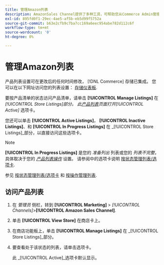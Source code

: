 ```yaml
---
title: 管理Amazon列表
description: AmazonSales Channel提供了多种工具，可帮助您从Commerce Admin管理Amazon列表。
exl-id: 895fd0f1-29ec-4ae5-af5b-eb5d99f5752a
source-git-commit: b63e2cfb9c7ba7cc169a6eec954abe782d112c6f
workflow-type: tm+mt
source-wordcount: '0'
ht-degree: 0%

---
```


# 管理Amazon列表

产品列表设置可在更改后的任何时间修改， [!DNL Commerce] 存储已集成。 您可以在以下网址访问您的列表设置： [存储仪表板](./amazon-store-dashboard.md).

要按产品清单的状态访问产品清单，请单击 **[!UICONTROL Manage Listings]** 在 _[!UICONTROL Store Listings]_部分。 此[_&#x200B;产品列表&#x200B;_](./managing-listings-by-tab.md)页面打开_[!UICONTROL Active]_ 选项卡。

您还可以单击 **[!UICONTROL Active Listings]**， **[!UICONTROL Inactive Listings]**、和 **[!UICONTROL In Progress Listings]** 在 _[!UICONTROL Store Listings]_部分，以直接访问这些选项卡。

>[!NOTE]
>
>**[!UICONTROL In Progress Listings]** 是您的 _准备列出_ 列表或您的 _列表不完整_，具体取决于您的 [_产品列表操作_](./product-listing-actions.md) 设置。 请参阅中的选项卡说明 [按状态管理列表/选项卡](./managing-listings-by-tab.md).

参见 [按状态管理列表/选项卡](./managing-listings-by-tab.md) 和 [按操作管理列表](./managing-listings-by-action.md).

## 访问产品列表

1. 在 _管理员_ 侧栏，转到 **[!UICONTROL Marketing]** > _[!UICONTROL Channels]_>**[!UICONTROL Amazon Sales Channel]**.

1. 单击 **[!UICONTROL View Store]** 在商店卡上。

1. 在商店功能板上，单击 **[!UICONTROL Manage Listings]** 在 _[!UICONTROL Store Listings]_部分。

1. 要查看处于该状态的列表，请单击选项卡。

   此 _[!UICONTROL Active]_选项卡默认显示。

